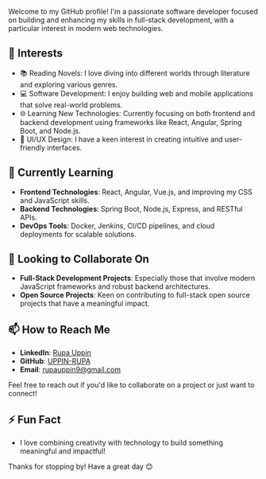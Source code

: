 Welcome to my GitHub profile! I'm a passionate software developer focused on building and enhancing my skills in full-stack development, with a particular interest in modern web technologies.

## 👀 Interests

- 📚 Reading Novels: I love diving into different worlds through literature and exploring various genres.
- 💻 Software Development: I enjoy building web and mobile applications that solve real-world problems.
- 🌐 Learning New Technologies: Currently focusing on both frontend and backend development using frameworks like React, Angular, Spring Boot, and Node.js.
- 🎨 UI/UX Design: I have a keen interest in creating intuitive and user-friendly interfaces.

## 🌱 Currently Learning

- **Frontend Technologies**: React, Angular, Vue.js, and improving my CSS and JavaScript skills.
- **Backend Technologies**: Spring Boot, Node.js, Express, and RESTful APIs.
- **DevOps Tools**: Docker, Jenkins, CI/CD pipelines, and cloud deployments for scalable solutions.

## 🤝 Looking to Collaborate On

- **Full-Stack Development Projects**: Especially those that involve modern JavaScript frameworks and robust backend architectures.
- **Open Source Projects**: Keen on contributing to full-stack open source projects that have a meaningful impact.

## 📫 How to Reach Me

- **LinkedIn**: [Rupa Uppin](https://www.linkedin.com/in/rupa-uppin)
- **GitHub**: [UPPIN-RUPA](https://github.com/UPPIN-RUPA)
- **Email**: [rupauppin9@gmail.com](mailto:rupauppin9@gmail.com)

Feel free to reach out if you'd like to collaborate on a project or just want to connect!

## ⚡ Fun Fact

- I love combining creativity with technology to build something meaningful and impactful!

Thanks for stopping by! Have a great day 😊
<!---
UPPIN-RUPA/UPPIN-RUPA is a ✨ special ✨ repository because its `README.md` (this file) appears on your GitHub profile.
You can click the Preview link to take a look at your changes.
--->
